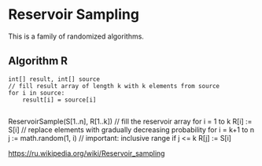 # Reservoir Sampling
This is a family of randomized algorithms.

## Algorithm R
```
int[] result, int[] source 
// fill result array of length k with k elements from source
for i in source:
	result[i] = source[i]


```
ReservoirSample(S[1..n], R[1..k]) // fill the reservoir array for i = 1 to k
R[i] := S[i]
      // replace elements with gradually decreasing probability
for i = k+1 to n
j := math.random(1, i) // important: inclusive range if j <= k
R[j] := S[i]

https://ru.wikipedia.org/wiki/Reservoir_sampling